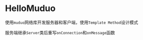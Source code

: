 # HelloMuduo
使用`muduo`网络库开发服务器和客户端，使用`Template Method`设计模式

服务端继承`Server`类后重写`onConnection`和`onMessage`函数